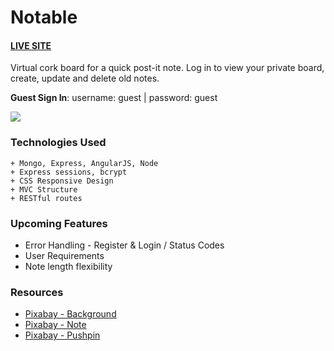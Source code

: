 # Notable

#### [LIVE SITE](https://notablenote.herokuapp.com/)

Virtual cork board for a quick post-it note.  Log in to view your private board, create, update and delete old notes.

**Guest Sign In**:  username: guest | password: guest

![](https://i.imgur.com/lWnHzLV.png)

### Technologies Used

```
+ Mongo, Express, AngularJS, Node
+ Express sessions, bcrypt
+ CSS Responsive Design
+ MVC Structure
+ RESTful routes
```

### Upcoming Features
+ Error Handling - Register & Login / Status Codes
+ User Requirements
+ Note length flexibility


### Resources
+ [Pixabay - Background](https://pixabay.com/en/backdrop-background-blank-board-72250/)
+ [Pixabay - Note](https://pixabay.com/en/note-post-it-reminder-sticky-note-147951/)
+ [Pixabay - Pushpin](https://pixabay.com/en/pushpin-push-pin-office-pin-red-147918/)
